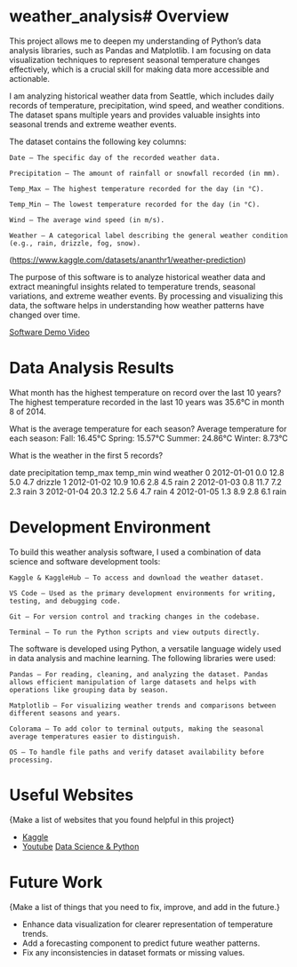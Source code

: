 # weather_analysis# Overview

This project allows me to deepen my understanding of Python’s data analysis libraries, such as Pandas and Matplotlib. I am focusing on data visualization techniques to represent seasonal temperature changes effectively, which is a crucial skill for making data more accessible and actionable.

I am analyzing historical weather data from Seattle, which includes daily records of temperature, precipitation, wind speed, and weather conditions. The dataset spans multiple years and provides valuable insights into seasonal trends and extreme weather events.

The dataset contains the following key columns:

    Date – The specific day of the recorded weather data.

    Precipitation – The amount of rainfall or snowfall recorded (in mm).

    Temp_Max – The highest temperature recorded for the day (in °C).

    Temp_Min – The lowest temperature recorded for the day (in °C).

    Wind – The average wind speed (in m/s).

    Weather – A categorical label describing the general weather condition (e.g., rain, drizzle, fog, snow).

(https://www.kaggle.com/datasets/ananthr1/weather-prediction)

The purpose of this software is to analyze historical weather data and extract meaningful insights related to temperature trends, seasonal variations, and extreme weather events. By processing and visualizing this data, the software helps in understanding how weather patterns have changed over time.

[Software Demo Video](https://youtu.be/3ViWlWGS_gU?si=kygEXQLFKADp2Jma)

# Data Analysis Results

What month has the highest temperature on record over the last 10 years?
The highest temperature recorded in the last 10 years was 35.6°C in month 8 of 2014.

What is the average temperature for each season?
Average temperature for each season:
Fall: 16.45°C
Spring: 15.57°C
Summer: 24.86°C
Winter: 8.73°C

What is the weather in the first 5 records?

date  precipitation  temp_max  temp_min  wind  weather
0  2012-01-01            0.0      12.8       5.0   4.7  drizzle
1  2012-01-02           10.9      10.6       2.8   4.5     rain
2  2012-01-03            0.8      11.7       7.2   2.3     rain
3  2012-01-04           20.3      12.2       5.6   4.7     rain
4  2012-01-05            1.3       8.9       2.8   6.1     rain




# Development Environment

To build this weather analysis software, I used a combination of data science and software development tools:

    Kaggle & KaggleHub – To access and download the weather dataset.

    VS Code – Used as the primary development environments for writing, testing, and debugging code.

    Git – For version control and tracking changes in the codebase.

    Terminal – To run the Python scripts and view outputs directly.

The software is developed using Python, a versatile language widely used in data analysis and machine learning. The following libraries were used:

    Pandas – For reading, cleaning, and analyzing the dataset. Pandas allows efficient manipulation of large datasets and helps with operations like grouping data by season.

    Matplotlib – For visualizing weather trends and comparisons between different seasons and years.

    Colorama – To add color to terminal outputs, making the seasonal average temperatures easier to distinguish.

    OS – To handle file paths and verify dataset availability before processing.    

# Useful Websites

{Make a list of websites that you found helpful in this project}
* [Kaggle](https://www.kaggle.com/datasets/ananthr1/weather-prediction)
* [Youtube](https://www.youtube.com/watch?v=u9MIwoFWXVg)
  [Data Science & Python](https://www.w3schools.com/datascience/ds_python.asp)

# Future Work

{Make a list of things that you need to fix, improve, and add in the future.}
* Enhance data visualization for clearer representation of temperature trends.
* Add a forecasting component to predict future weather patterns.
* Fix any inconsistencies in dataset formats or missing values.